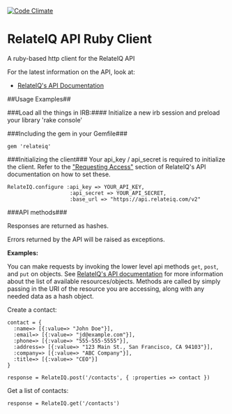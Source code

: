 
[![Code Climate](https://codeclimate.com/github/malachaifrazier/relateiq/badges/gpa.svg)](https://codeclimate.com/github/malachaifrazier/relateiq)

# RelateIQ API Ruby Client

A ruby-based http client for the RelateIQ API

For the latest information on the API, look at:

* [RelateIQ's API Documentation](http://api.relateiq.com/)

##Usage Examples##

###Load all the things in IRB:####
Initialize a new irb session and preload your library
    'rake console'


###Including the gem in your Gemfile###

    gem 'relateiq'


###Initializing the client###
Your api_key / api_secret is required to initialize the client.  Refer to the ["Requesting Access"](http://api.relateiq.com/#/curl#documentation_introduction-and-basics_requesting-access) section of RelateIQ's API documentation on how to set these.


    RelateIQ.configure :api_key => YOUR_API_KEY,
                        :api_secret => YOUR_API_SECRET,
                        :base_url => "https://api.relateiq.com/v2"

###API methods###

Responses are returned as hashes.

Errors returned by the API will be raised as exceptions.

**Examples:**

You can make requests by invoking the lower level api methods `get`, `post`, and `put` on objects.  See [RelateIQ's API documentation](https://api.relateiq.com/#/curl#documentation_objects-of-the-system) for more information about the list of available resources/objects.  Methods are called by simply passing in the URI of the resource you are accessing, along with any needed data as a hash object.

Create a contact:

    contact = {
      :name=> [{:value=> "John Doe"}],
      :email=> [{:value=> "jd@example.com"}],
      :phone=> [{:value=> "555-555-5555"}],
      :address=> [{:value=> "123 Main St., San Francisco, CA 94103"}],
      :company=> [{:value=> "ABC Company"}],
      :title=> [{:value=> "CEO"}]
    }

    response = RelateIQ.post('/contacts', { :properties => contact })

Get a list of contacts:

    response = RelateIQ.get('/contacts')